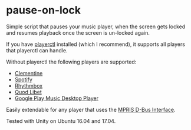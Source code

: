 # pause-on-lock
Simple script that pauses your music player, when the screen gets locked and resumes playback once the screen is un-locked again.

If you have [playerctl](https://github.com/acrisci/playerctl) installed (which I
recommend), it supports all players that playerctl can handle.

Without playerctl the following players are supported:
- [Clementine](https://www.clementine-player.org/)
- [Spotify](https://www.spotify.com/us/download/linux/)
- [Rhythmbox](https://wiki.gnome.org/Apps/Rhythmbox)
- [Quod Libet](https://quodlibet.readthedocs.io/en/latest/)
- [Google Play Music Desktop Player](https://www.googleplaymusicdesktopplayer.com)

Easily extendable for any player that uses the [MPRIS D-Bus Interface](https://specifications.freedesktop.org/mpris-spec/latest/).


Tested with Unity on Ubuntu 16.04 and 17.04.
